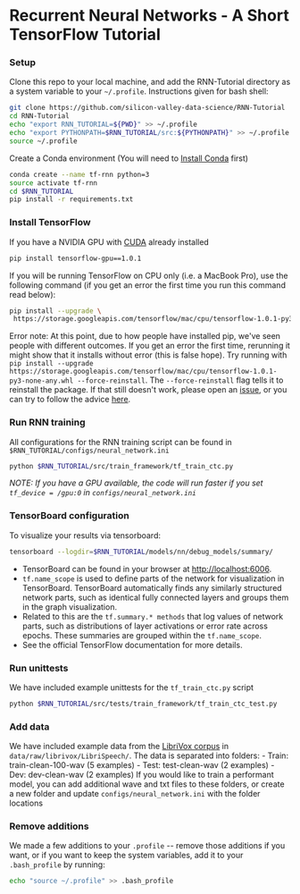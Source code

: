 # Recurrent Neural Networks  - A Short TensorFlow Tutorial

### Setup
Clone this repo to your local machine, and add the RNN-Tutorial directory as a system variable to your `~/.profile`. Instructions given for bash shell:

```bash
git clone https://github.com/silicon-valley-data-science/RNN-Tutorial
cd RNN-Tutorial
echo "export RNN_TUTORIAL=${PWD}" >> ~/.profile
echo "export PYTHONPATH=$RNN_TUTORIAL/src:${PYTHONPATH}" >> ~/.profile
source ~/.profile
```

Create a Conda environment (You will need to [Install Conda](https://conda.io/docs/install/quick.html) first)

```bash
conda create --name tf-rnn python=3
source activate tf-rnn
cd $RNN_TUTORIAL
pip install -r requirements.txt
```

### Install TensorFlow

If you have a NVIDIA GPU with [CUDA](http://docs.nvidia.com/cuda/cuda-installation-guide-linux/#package-manager-installation) already installed

```bash
pip install tensorflow-gpu==1.0.1
```

If you will be running TensorFlow on CPU only (i.e. a MacBook Pro), use the following command (if you get an error the first time you run this command read below):

```bash
pip install --upgrade \
 https://storage.googleapis.com/tensorflow/mac/cpu/tensorflow-1.0.1-py3-none-any.whl
```

Error note: At this point, due to how people have installed pip, we've seen people with different outcomes. If you get an error the first time, rerunning it might show that it installs without error (this is false hope). Try running with `pip install --upgrade  https://storage.googleapis.com/tensorflow/mac/cpu/tensorflow-1.0.1-py3-none-any.whl --force-reinstall`. The `--force-reinstall` flag tells it to reinstall the package. If that still doesn't work, please open an [issue](https://github.com/silicon-valley-data-science/RNN-Tutorial/issues), or you can try to follow the advice [here](https://www.tensorflow.org/install/install_mac).


### Run RNN training
All configurations for the RNN training script can be found in `$RNN_TUTORIAL/configs/neural_network.ini`

```bash
python $RNN_TUTORIAL/src/train_framework/tf_train_ctc.py
```

_NOTE: If you have a GPU available, the code will run faster if you set `tf_device = /gpu:0` in `configs/neural_network.ini`_


### TensorBoard configuration
To visualize your results via tensorboard:

```bash
tensorboard --logdir=$RNN_TUTORIAL/models/nn/debug_models/summary/
```

- TensorBoard can be found in your browser at [http://localhost:6006](http://localhost:6006).
- `tf.name_scope` is used to define parts of the network for visualization in TensorBoard. TensorBoard automatically finds any similarly structured network parts, such as identical fully connected layers and groups them in the graph visualization.
- Related to this are the `tf.summary.* methods` that log values of network parts, such as distributions of layer activations or error rate across epochs. These summaries are grouped within the `tf.name_scope`.
- See the official TensorFlow documentation for more details.


### Run unittests
We have included example unittests for the `tf_train_ctc.py` script

```bash
python $RNN_TUTORIAL/src/tests/train_framework/tf_train_ctc_test.py
```

### Add data
We have included example data from the [LibriVox corpus](https://librivox.org) in `data/raw/librivox/LibriSpeech/`. The data is separated into folders:
    - Train: train-clean-100-wav (5 examples)
    - Test: test-clean-wav (2 examples)
    - Dev: dev-clean-wav (2 examples)
If you would like to train a performant model, you can add additional wave and txt files to these folders, or create a new folder and update `configs/neural_network.ini` with the folder locations  


### Remove additions

We made a few additions to your `.profile` -- remove those additions if you want, or if you want to keep the system variables, add it to your `.bash_profile` by running:

```bash
echo "source ~/.profile" >> .bash_profile
```

